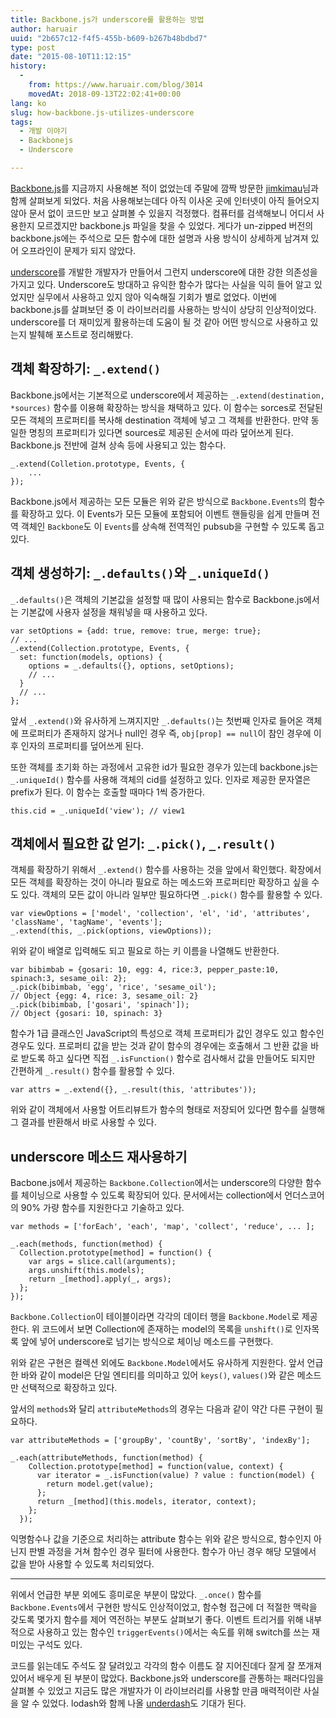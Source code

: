 ```yaml
---
title: Backbone.js가 underscore를 활용하는 방법
author: haruair
uuid: "2b657c12-f4f5-455b-b609-b267b48bdbd7"
type: post
date: "2015-08-10T11:12:15"
history:
  - 
    from: https://www.haruair.com/blog/3014
    movedAt: 2018-09-13T22:02:41+00:00
lang: ko
slug: how-backbone.js-utilizes-underscore
tags:
  - 개발 이야기
  - Backbonejs
  - Underscore

---
```

[Backbone.js][1]를 지금까지 사용해본 적이 없었는데 주말에 깜짝 방문한 [jimkimau][2]님과 함께 살펴보게 되었다. 처음 사용해보는데다 아직 이사온 곳에 인터넷이 아직 들어오지 않아 문서 없이 코드만 보고 살펴볼 수 있을지 걱정했다. 컴퓨터를 검색해보니 어디서 사용한지 모르겠지만 backbone.js 파일을 찾을 수 있었다. 게다가 un-zipped 버전의 backbone.js에는 주석으로 모든 함수에 대한 설명과 사용 방식이 상세하게 남겨져 있어 오프라인이 문제가 되지 않았다.

[underscore][3]를 개발한 개발자가 만들어서 그런지 underscore에 대한 강한 의존성을 가지고 있다. Underscore도 방대하고 유익한 함수가 많다는 사실을 익히 들어 알고 있었지만 실무에서 사용하고 있지 않아 익숙해질 기회가 별로 없었다. 이번에 backbone.js를 살펴보던 중 이 라이브러리를 사용하는 방식이 상당히 인상적이었다. underscore를 더 재미있게 활용하는데 도움이 될 것 같아 어떤 방식으로 사용하고 있는지 발췌해 포스트로 정리해봤다.

## 객체 확장하기: `_.extend()`

Backbone.js에서는 기본적으로 underscore에서 제공하는 `_.extend(destination, *sources)` 함수를 이용해 확장하는 방식을 채택하고 있다. 이 함수는 sorces로 전달된 모든 객체의 프로퍼티를 복사해 destination 객체에 넣고 그 객체를 반환한다. 만약 동일한 명칭의 프로퍼티가 있다면 sources로 제공된 순서에 따라 덮어쓰게 된다. Backbone.js 전반에 걸쳐 상속 등에 사용되고 있는 함수다.

    _.extend(Colletion.prototype, Events, {
        ...
    });
    

Backbone.js에서 제공하는 모든 모듈은 위와 같은 방식으로 `Backbone.Events`의 함수를 확장하고 있다. 이 Events가 모든 모듈에 포함되어 이벤트 핸들링을 쉽게 만들며 전역 객체인 `Backbone`도 이 `Events`를 상속해 전역적인 pubsub을 구현할 수 있도록 돕고 있다.

## 객체 생성하기: `_.defaults()`와 `_.uniqueId()`

`_.defaults()`은 객체의 기본값을 설정할 때 많이 사용되는 함수로 Backbone.js에서는 기본값에 사용자 설정을 채워넣을 때 사용하고 있다.

    var setOptions = {add: true, remove: true, merge: true};
    // ...
    _.extend(Collection.prototype, Events, {
      set: function(models, options) {
        options = _.defaults({}, options, setOptions);
        // ...
      }
      // ...
    };
    

앞서 `_.extend()`와 유사하게 느껴지지만 `_.defaults()`는 첫번째 인자로 들어온 객체에 프로퍼티가 존재하지 않거나 null인 경우 즉, `obj[prop] == null`이 참인 경우에 이후 인자의 프로퍼티를 덮어쓰게 된다.

또한 객체를 초기화 하는 과정에서 고유한 id가 필요한 경우가 있는데 backbone.js는 `_.uniqueId()` 함수를 사용해 객체의 cid를 설정하고 있다. 인자로 제공한 문자열은 prefix가 된다. 이 함수는 호출할 때마다 1씩 증가한다.

    this.cid = _.uniqueId('view'); // view1
    

## 객체에서 필요한 값 얻기: `_.pick()`, `_.result()`

객체를 확장하기 위해서 `_.extend()` 함수를 사용하는 것을 앞에서 확인했다. 확장에서 모든 객체를 확장하는 것이 아니라 필요로 하는 메소드와 프로퍼티만 확장하고 싶을 수도 있다. 객체의 모든 값이 아니라 일부만 필요하다면 `_.pick()` 함수를 활용할 수 있다.

    var viewOptions = ['model', 'collection', 'el', 'id', 'attributes', 'className', 'tagName', 'events'];
    _.extend(this, _.pick(options, viewOptions));
    

위와 같이 배열로 입력해도 되고 필요로 하는 키 이름을 나열해도 반환한다.

    var bibimbab = {gosari: 10, egg: 4, rice:3, pepper_paste:10, spinach:3, sesame_oil: 2};
    _.pick(bibimbab, 'egg', 'rice', 'sesame_oil');
    // Object {egg: 4, rice: 3, sesame_oil: 2}
    _.pick(bibimbab, ['gosari', 'spinach']);
    // Object {gosari: 10, spinach: 3}
    

함수가 1급 클래스인 JavaScript의 특성으로 객체 프로퍼티가 값인 경우도 있고 함수인 경우도 있다. 프로퍼티 값을 받는 것과 같이 함수의 경우에는 호출해서 그 반환 값을 바로 받도록 하고 싶다면 직접 `_.isFunction()` 함수로 검사해서 값을 만들어도 되지만 간편하게 `_.result()` 함수를 활용할 수 있다.

    var attrs = _.extend({}, _.result(this, 'attributes'));
    

위와 같이 객체에서 사용할 어트리뷰트가 함수의 형태로 저장되어 있다면 함수를 실행해 그 결과를 반환해서 바로 사용할 수 있다.

## underscore 메소드 재사용하기

Bacbone.js에서 제공하는 `Backbone.Collection`에서는 underscore의 다양한 함수를 체이닝으로 사용할 수 있도록 확장되어 있다. 문서에서는 collection에서 언더스코어의 90% 가량 함수를 지원한다고 기술하고 있다.

    var methods = ['forEach', 'each', 'map', 'collect', 'reduce', ... ];
    
    _.each(methods, function(method) {
      Collection.prototype[method] = function() {
        var args = slice.call(arguments);
        args.unshift(this.models);
        return _[method].apply(_, args);
      };
    });
    

`Backbone.Collection`이 테이블이라면 각각의 데이터 행을 `Backbone.Model`로 제공한다. 위 코드에서 보면 Collection에 존재하는 model의 목록을 `unshift()`로 인자목록 앞에 넣어 underscore로 넘기는 방식으로 체이닝 메소드를 구현했다.

위와 같은 구현은 컬렉션 외에도 `Backbone.Model`에서도 유사하게 지원한다. 앞서 언급한 바와 같이 model은 단일 엔티티를 의미하고 있어 `keys()`, `values()`와 같은 메소드만 선택적으로 확장하고 있다.

앞서의 `methods`와 달리 `attributeMethods`의 경우는 다음과 같이 약간 다른 구현이 필요하다.

    var attributeMethods = ['groupBy', 'countBy', 'sortBy', 'indexBy'];
    
    _.each(attributeMethods, function(method) {
        Collection.prototype[method] = function(value, context) {
          var iterator = _.isFunction(value) ? value : function(model) {
            return model.get(value);
          };
          return _[method](this.models, iterator, context);
        };
      });
    

익명함수나 값을 기준으로 처리하는 attribute 함수는 위와 같은 방식으로, 함수인지 아닌지 판별 과정을 거쳐 함수인 경우 필터에 사용한다. 함수가 아닌 경우 해당 모델에서 값을 받아 사용할 수 있도록 처리되었다.

* * *

위에서 언급한 부분 외에도 흥미로운 부분이 많았다. `_.once()` 함수를 `Backbone.Events`에서 구현한 방식도 인상적이었고, 함수형 접근에 더 적절한 맥락을 갖도록 몇가지 함수를 제어 역전하는 부분도 살펴보기 좋다. 이벤트 트리거를 위해 내부적으로 사용하고 있는 함수인 `triggerEvents()`에서는 속도를 위해 switch를 쓰는 재미있는 구석도 있다.

코드를 읽는데도 주석도 잘 달려있고 각각의 함수 이름도 잘 지어진데다 잘게 잘 쪼개져 있어서 배우게 된 부분이 많았다. Backbone.js와 underscore를 관통하는 패러다임을 살펴볼 수 있었고 지금도 많은 개발자가 이 라이브러리를 사용할 만큼 매력적이란 사실을 알 수 있었다. lodash와 함께 나올 [underdash][4]도 기대가 된다.

 [1]: http://backbonejs.org
 [2]: http://twitter.com/jimkimau
 [3]: http://underscorejs.org
 [4]: http://github.com/underdash/underdash